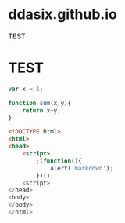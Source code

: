 ddasix.github.io
================
TEST

# TEST
```javascript
var x = 1;

function sum(x,y){
	return x+y;
}
```
```html
<!DOCTYPE html>
<html>
<head>
	<script>
		;(function(){
			alert('markdown');
		})();
	<script>
</head>
<body>
</body>
</html>
```

